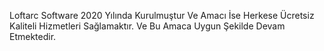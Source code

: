 Loftarc Software 2020 Yılında Kurulmuştur Ve Amacı İse Herkese Ücretsiz Kaliteli Hizmetleri Sağlamaktır. Ve Bu Amaca Uygun Şekilde Devam Etmektedir.
